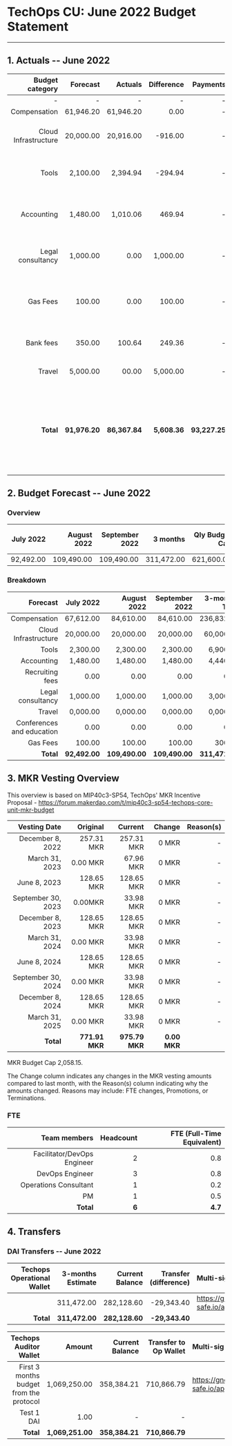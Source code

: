 # TechOps CU: June 2022 Budget Statement

---

## 1. Actuals -- June 2022

|Budget category|Forecast|Actuals|Difference|Payments|Difference reason(s)|
|------------:|---------:|---------:|-------:|-----------------:|-------------:|
|-|-|-|-|-|-|
|Compensation|61,946.20|61,946.20|0.00|-|-|
|Cloud Infrastructure|20,000.00|20,916.00|-916.00|-|AWS bills depend on usage that month|
|Tools|2,100.00|2,394.94|-294.94|-|Some tools bills depend on usage that month|
|Accounting|1,480.00|1,010.06|469.94|-|Sent less funds to Accountable than expected|
|Legal consultancy|1,000.00|0.00|1,000.00|-|Expected to be charged for legal services|
|Gas Fees|100.00|0.00|100.00|-|No gas costs due to big gas investment the previous month|
|Bank fees|350.00|100.64|249.36|-|Expected higher bank fees|
|Travel|5,000.00|00.00|5,000.00|-|No travel expenses booked|
|**Total**|**91,976.20**|**86,367.84**|**5,608.36**|**93,227.25**|**Difference between Actuals total and Payments total due to positive balance with Accountable**|

## 2. Budget Forecast -- June 2022

### Overview

|July 2022|August 2022|September 2022|3 months|Qly Budget Cap|Monthly Budget Cap|Annual Budget Cap + Buffer|
|------------:|---------:|---------:|-------:|-----------------:|-------------:|-------------------------:|
|92,492.00|109,490.00|109,490.00|311,472.00|621,600.00|207,200.00|2,486,400.00|

### Breakdown
|Forecast|July 2022|August 2022|September 2022|3-months Total|Qly Budget Cap|
|------------:|---------:|---------:|-------:|-----------------:|-------------:|
|Compensation|67,612.00|84,610.00|84,610.00|236,832.00|218,000.00|
|Cloud Infrastructure|20,000.00|20,000.00|20,000.00|60,000.00|171,000.00|
|Tools|2,300.00|2,300.00|2,300.00|6,900.00|13,500.00|
|Accounting|1,480.00|1,480.00|1,480.00|4,440.00|7,500.00|
|Recruiting fees|0.00|0.00|0.00|0.00|15,000.00|
|Legal consultancy|1,000.00|1,000.00|1,000.00|3,000.00|12,500.00|
|Travel|0,000.00|0,000.00|0,000.00|0,000.00|15,750.00|
|Conferences and education|0.00|0.00|0.00|0.00|4,500.00|
|Gas Fees|100.00|100.00|100.00|300.00|-|
|**Total**|**92,492.00**|**109,490.00**|**109,490.00**|**311,472.00**|**453,250.00**|


## 3. MKR Vesting Overview

This overview is based on MIP40c3-SP54, TechOps' MKR Incentive Proposal - https://forum.makerdao.com/t/mip40c3-sp54-techops-core-unit-mkr-budget

|Vesting Date|Original|Current|Change|Reason(s)|
|---------------:|---------:|---------:|-------:|-----------------:|
|December 8, 2022|257.31 MKR|257.31 MKR|0 MKR|-|
|March 31, 2023|0.00 MKR|67.96 MKR|0 MKR|-|
|June 8, 2023|128.65 MKR|128.65 MKR|0 MKR|-|
|September 30, 2023|0.00MKR|33.98 MKR|0 MKR|-|
|December 8, 2023|128.65 MKR|128.65 MKR|0 MKR|-|
|March 31, 2024|0.00 MKR|33.98 MKR|0 MKR|-|
|June 8, 2024|128.65 MKR|128.65 MKR|0 MKR|-|
|September 30, 2024|0.00 MKR|33.98 MKR|0 MKR|-|
|December 8, 2024|128.65 MKR|128.65 MKR|0 MKR|-|
|March 31, 2025|0.00 MKR|33.98 MKR|0 MKR|-|
|**Total**|**771.91 MKR**|**975.79 MKR**|**0.00 MKR**||

MKR Budget Cap 2,058.15.

The Change column indicates any changes in the MKR vesting amounts compared to last month, with the Reason(s) column indicating why the amounts changed. Reasons may include: FTE changes, Promotions, or Terminations.

### FTE

|Team members|Headcount|FTE (Full-Time Equivalent)|
|---------------:|---------:|---------:|
|Facilitator/DevOps Engineer|2|0.8|
|DevOps Engineer|3|0.8|
|Operations Consultant|1|0.2|
|PM|1|0.5|
|**Total**|**6**|**4.7**|

## 4. Transfers

### DAI Transfers -- June 2022

|Techops Operational Wallet|3-months Estimate|Current Balance|Transfer (difference)|Multi-sig Address|
|------------------------------:|---------:|---------:|-------:|:-----------------|
||311,472.00|282,128.60|-29,343.40|https://gnosis-safe.io/app/eth:0x1a3DA79ee7dB30466cA752DE6a75DEf5e635b2f6/balances|
|**Total**|**311,472.00**|**282,128.60**|**-29,343.40**||


|Techops Auditor Wallet|Amount|Current Balance|Transfer to Op Wallet|Multi-sig Address|
|------------------------------:|---------:|---------:|-------:|:-----------------|
|First 3 months budget from the protocol|1,069,250.00|358,384.21|710,866.79|https://gnosis-safe.io/app/eth:0x2dC0420A736D1F40893B9481D8968E4D7424bC0B/balances|
|Test 1 DAI|1.00|-|-||
|**Total**|**1,069,251.00**|**358,384.21**|**710,866.79**|
